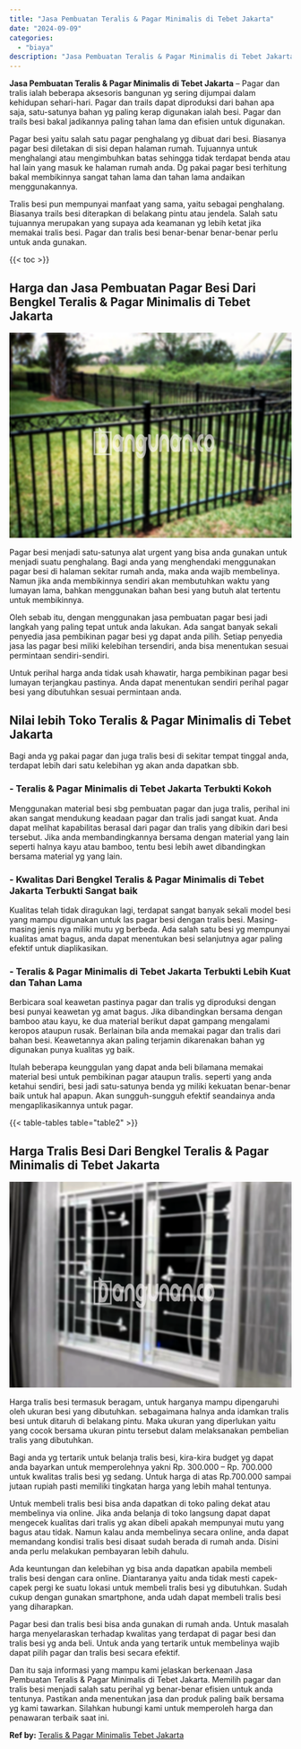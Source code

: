 ```yaml
---
title: "Jasa Pembuatan Teralis & Pagar Minimalis di Tebet Jakarta"
date: "2024-09-09"
categories: 
  - "biaya"
description: "Jasa Pembuatan Teralis & Pagar Minimalis di Tebet Jakarta. Dan itu saja informasi yang mampu kami jelaskan berkenaan Jasa Pembuatan Teralis & Pagar Minimalis..."
---
```


**Jasa Pembuatan Teralis & Pagar Minimalis di Tebet Jakarta** – Pagar dan tralis ialah beberapa aksesoris bangunan yg sering dijumpai dalam kehidupan sehari-hari. Pagar dan trails dapat diproduksi dari bahan apa saja, satu-satunya bahan yg paling kerap digunakan ialah besi. Pagar dan trails besi bakal jadikannya paling tahan lama dan efisien untuk digunakan.

Pagar besi yaitu salah satu pagar penghalang yg dibuat dari besi. Biasanya pagar besi diletakan di sisi depan halaman rumah. Tujuannya untuk menghalangi atau mengimbuhkan batas sehingga tidak terdapat benda atau hal lain yang masuk ke halaman rumah anda. Dg pakai pagar besi terhitung bakal membikinnya sangat tahan lama dan tahan lama andaikan menggunakannya.

Tralis besi pun mempunyai manfaat yang sama, yaitu sebagai penghalang. Biasanya trails besi diterapkan di belakang pintu atau jendela. Salah satu tujuannya merupakan yang supaya ada keamanan yg lebih ketat jika memakai tralis besi. Pagar dan tralis besi benar-benar benar-benar perlu untuk anda gunakan.

{{< toc >}}

## Harga dan Jasa Pembuatan Pagar Besi Dari Bengkel Teralis & Pagar Minimalis di Tebet Jakarta

![Jasa Pembuatan Teralis & Pagar Minimalis di Tebet Jakarta](/images/pagar-minimalis-murah-27.png)

Pagar besi menjadi satu-satunya alat urgent yang bisa anda gunakan untuk menjadi suatu penghalang. Bagi anda yang menghendaki menggunakan pagar besi di halaman sekitar rumah anda, maka anda wajib membelinya. Namun jika anda membikinnya sendiri akan membutuhkan waktu yang lumayan lama, bahkan menggunakan bahan besi yang butuh alat tertentu untuk membikinnya.

Oleh sebab itu, dengan menggunakan jasa pembuatan pagar besi jadi langkah yang paling tepat untuk anda lakukan. Ada sangat banyak sekali penyedia jasa pembikinan pagar besi yg dapat anda pilih. Setiap penyedia jasa las pagar besi miliki kelebihan tersendiri, anda bisa menentukan sesuai permintaan sendiri-sendiri.

Untuk perihal harga anda tidak usah khawatir, harga pembikinan pagar besi lumayan terjangkau pastinya. Anda dapat menentukan sendiri perihal pagar besi yang dibutuhkan sesuai permintaan anda.

## Nilai lebih Toko Teralis & Pagar Minimalis di Tebet Jakarta

Bagi anda yg pakai pagar dan juga tralis besi di sekitar tempat tinggal anda, terdapat lebih dari satu kelebihan yg akan anda dapatkan sbb.

### \- Teralis & Pagar Minimalis di Tebet Jakarta Terbukti Kokoh

Menggunakan material besi sbg pembuatan pagar dan juga tralis, perihal ini akan sangat mendukung keadaan pagar dan tralis jadi sangat kuat. Anda dapat melihat kapabilitas berasal dari pagar dan tralis yang dibikin dari besi tersebut. Jika anda membandingkannya bersama dengan material yang lain seperti halnya kayu atau bamboo, tentu besi lebih awet dibandingkan bersama material yg yang lain.

### \- Kwalitas Dari Bengkel Teralis & Pagar Minimalis di Tebet Jakarta Terbukti Sangat baik

Kualitas telah tidak diragukan lagi, terdapat sangat banyak sekali model besi yang mampu digunakan untuk las pagar besi dengan tralis besi. Masing-masing jenis nya miliki mutu yg berbeda. Ada salah satu besi yg mempunyai kualitas amat bagus, anda dapat menentukan besi selanjutnya agar paling efektif untuk diaplikasikan.

### \- Teralis & Pagar Minimalis di Tebet Jakarta Terbukti Lebih Kuat dan Tahan Lama

Berbicara soal keawetan pastinya pagar dan tralis yg diproduksi dengan besi punyai keawetan yg amat bagus. Jika dibandingkan bersama dengan bamboo atau kayu, ke dua material berikut dapat gampang mengalami keropos ataupun rusak. Berlainan bila anda memakai pagar dan tralis dari bahan besi. Keawetannya akan paling terjamin dikarenakan bahan yg digunakan punya kualitas yg baik.

Itulah beberapa keunggulan yang dapat anda beli bilamana memakai material besi untuk pembikinan pagar ataupun tralis. seperti yang anda ketahui sendiri, besi jadi satu-satunya benda yg miliki kekuatan benar-benar baik untuk hal apapun. Akan sungguh-sungguh efektif seandainya anda mengaplikasikannya untuk pagar.

{{< table-tables table="table2" >}}

## Harga Tralis Besi Dari Bengkel Teralis & Pagar Minimalis di Tebet Jakarta

![Jasa Pembuatan Teralis & Pagar Minimalis di Tebet Jakarta](/images/teralis-minimalis-murah-21.png)

Harga tralis besi termasuk beragam, untuk harganya mampu dipengaruhi oleh ukuran besi yang dibutuhkan. sebagaimana halnya anda idamkan tralis besi untuk ditaruh di belakang pintu. Maka ukuran yang diperlukan yaitu yang cocok bersama ukuran pintu tersebut dalam melaksanakan pembelian tralis yang dibutuhkan.

Bagi anda yg tertarik untuk belanja tralis besi, kira-kira budget yg dapat anda bayarkan untuk memperolehnya yakni Rp. 300.000 – Rp. 700.000 untuk kwalitas tralis besi yg sedang. Untuk harga di atas Rp.700.000 sampai jutaan rupiah pasti memiliki tingkatan harga yang lebih mahal tentunya.

Untuk membeli tralis besi bisa anda dapatkan di toko paling dekat atau membelinya via online. Jika anda belanja di toko langsung dapat dapat mengecek kualitas dari tralis yg akan dibeli apakah mempunyai mutu yang bagus atau tidak. Namun kalau anda membelinya secara online, anda dapat memandang kondisi tralis besi disaat sudah berada di rumah anda. Disini anda perlu melakukan pembayaran lebih dahulu.

Ada keuntungan dan kelebihan yg bisa anda dapatkan apabila membeli tralis besi dengan cara online. Diantaranya yaitu anda tidak mesti capek-capek pergi ke suatu lokasi untuk membeli tralis besi yg dibutuhkan. Sudah cukup dengan gunakan smartphone, anda udah dapat membeli tralis besi yang diharapkan.

Pagar besi dan tralis besi bisa anda gunakan di rumah anda. Untuk masalah harga menyelaraskan terhadap kwalitas yang terdapat di pagar besi dan tralis besi yg anda beli. Untuk anda yang tertarik untuk membelinya wajib dapat pilih pagar dan tralis besi secara efektif.

Dan itu saja informasi yang mampu kami jelaskan berkenaan Jasa Pembuatan Teralis & Pagar Minimalis di Tebet Jakarta. Memilih pagar dan tralis besi menjadi salah satu perihal yg benar-benar efisien untuk anda tentunya. Pastikan anda menentukan jasa dan produk paling baik bersama yg kami tawarkan. Silahkan hubungi kami untuk memperoleh harga dan penawaran terbaik saat ini.

**Ref by:** [Teralis & Pagar Minimalis Tebet Jakarta](https://id.wikipedia.org/wiki/Teralis)
